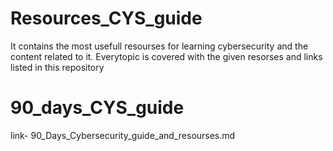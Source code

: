 # Resources_CYS_guide
It contains the most usefull resourses for learning cybersecurity and the content related to it. 
Everytopic is covered with the given resorses and links listed in this repository

# 90_days_CYS_guide
link- 90_Days_Cybersecurity_guide_and_resourses.md
